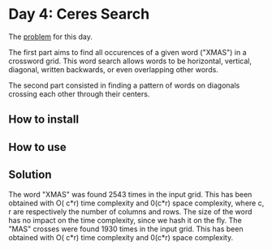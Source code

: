 # Day 4: Ceres Search

The [problem](https://adventofcode.com/2024/day/4) for this day.

The first part aims to find all occurences of a given word ("XMAS") in a crossword grid. This word search allows words to be horizontal, vertical, diagonal, written backwards, or even overlapping other words.

The second part consisted in finding a pattern of words on diagonals crossing each other through their centers.

## How to install

## How to use

## Solution

The word "XMAS" was found 2543 times in the input grid. This has been obtained with O( c\*r) time complexity and 0(c\*r) space complexity, where c, r are respectively the number of columns and rows. The size of the word has no impact on the time complexity, since we hash it on the fly.
The "MAS" crosses were found 1930 times in the input grid. This has been obtained with O( c\*r) time complexity and 0(c\*r) space complexity.
